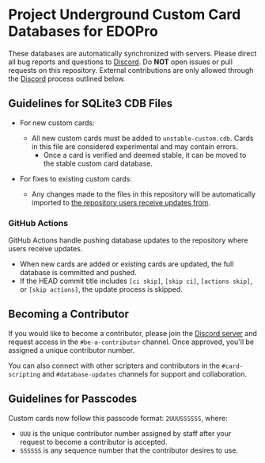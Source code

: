 # Project Underground Custom Card Databases for EDOPro

These databases are automatically synchronized with servers. Please direct all bug reports and questions to [Discord](https://discord.gg/NwPa6mwyYx). Do **NOT** open issues or pull requests on this repository. External contributions are only allowed through the [Discord](https://discord.gg/NwPa6mwyYx) process outlined below.

## Guidelines for SQLite3 CDB Files

* For new custom cards:
	* All new custom cards must be added to `unstable-custom.cdb`. Cards in this file are considered experimental and may contain errors.
		* Once a card is verified and deemed stable, it can be moved to the stable custom card database.

* For fixes to existing custom cards:
	* Any changes made to the files in this repository will be automatically imported to [the repository users receive updates from](https://github.com/YGOProjectUnderground/Nexus).

### GitHub Actions

GitHub Actions handle pushing database updates to the repository where users receive updates.

- When new cards are added or existing cards are updated, the full database is committed and pushed.
- If the HEAD commit title includes `[ci skip]`, `[skip ci]`, `[actions skip]`, or `[skip actions]`, the update process is skipped.

## Becoming a Contributor

If you would like to become a contributor, please join the [Discord server](https://discord.gg/NwPa6mwyYx) and request access in the `#be-a-contributor` channel. Once approved, you'll be assigned a unique contributor number.

You can also connect with other scripters and contributors in the `#card-scripting` and `#database-updates` channels for support and collaboration.

## Guidelines for Passcodes

Custom cards now follow this passcode format: `2UUUSSSSSS`, where:
- `UUU` is the unique contributor number assigned by staff after your request to become a contributor is accepted.
- `SSSSSS` is any sequence number that the contributor desires to use.